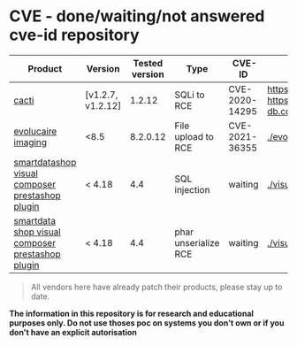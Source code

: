 # CVE - done/waiting/not answered cve-id repository

| Product            | Version           | Tested version | Type         | CVE-ID         | Links |
| ------------------ | ----------------- | ------------   | ------------ | -------------- | ----- |
| [cacti](https://www.cacti.net/)              | [v1.2.7, v1.2.12] | 1.2.12         | SQLi to RCE  | CVE-2020-14295 | https://github.com/Cacti/cacti/issues/3622  <br> https://www.exploit-db.com/exploits/49810   |
| [evolucaire imaging](https://www.evolucare.com/fr/logiciel-imagerie-medicale/?region=fra) | <8.5         | 8.2.0.12       |  File upload to RCE | CVE-2021-36355 | [./evolucaire/README.md](evolucaire/README.md) |
| [smartdatashop visual composer prestashop plugin](https://smartdatasoft.com/project/visual-composer-for-prestashop/)| < 4.18 | 4.4 | SQL injection | waiting | [./visualcomposer_prestashop/sqli.md](visualcomposer_prestashop/README.md) |
| [smartdata shop visual composer prestashop plugin](https://smartdatasoft.com/project/visual-composer-for-prestashop/)| < 4.18 | 4.4 | phar unserialize RCE | waiting |[./visualcomposer_prestashop/rce.md](visualcomposer_prestashop/README.md)|


> All vendors here have already patch their products, please stay up to date.

**The information in this repository is for research and educational purposes only. Do not use thoses poc on systems you don't own or if you don't have an explicit autorisation**
